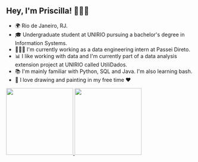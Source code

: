## Hey, I'm Priscilla! ✌🏻✨

- 🌍 Rio de Janeiro, RJ.
- 🎓 Undergraduate student at UNIRIO pursuing a bachelor's degree in Information Systems.
- 🧑🏻‍💻 I'm currently working as a data engineering intern at Passei Direto.
- 📊 I like working with data and I'm currently part of a data analysis extension project at UNIRIO called UtiliDados.
- 📚 I'm mainly familiar with Python, SQL and Java. I'm also learning bash.
- 🎨 I love drawing and painting in my free time ❤️

<div display="flex">
  <a href="https://github.com/priscillasz">
  <img height="180em" src="https://github-readme-stats.vercel.app/api?username=priscillasz&show_icons=true&theme=rose_pine&include_all_commits=true&count_private=true"/>
  <img height="180em" src="https://github-readme-stats.vercel.app/api/top-langs/?username=priscillasz&layout=compact&langs_count=7&theme=rose_pine&hide=jupyter%20notebook,html"/>
</div>

  <!--![Snake animation](https://github.com/priscillasz/priscillasz/blob/output/github-contribution-grid-snake.svg)-->



